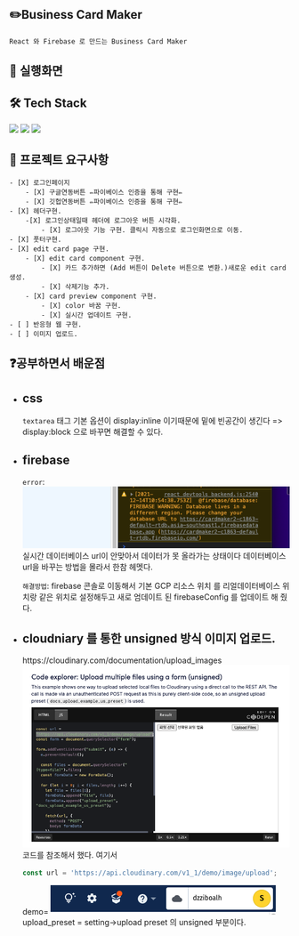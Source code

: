## ✏️Business Card Maker

    React 와 Firebase 로 만드는 Business Card Maker

## 🎯 실행화면

## 🛠 Tech Stack

<p>
    <img src="https://img.shields.io/badge/Node.js-339933?style=flat-square&logo=Node.js&logoColor=white"/>
    <img src="https://img.shields.io/badge/React-61DAFB?style=flat-square&logo=React&logoColor=white"/>
    <img src="https://img.shields.io/badge/Firebase-FFCB2B?style=flat-square&logo=Firebase&logoColor=white"/>
</p>

## 🎯 프로젝트 요구사항

    - [X] 로그인페이지
        - [X] 구글연동버튼 ✏️파이베이스 인증을 통해 구현✏️
        - [X] 깃헙연동버튼 ✏️파이베이스 인증을 통해 구현✏️
    - [X] 헤더구현.
        -[X] 로그인상태일때 헤더에 로그아웃 버튼 시각화.
            - [X] 로그아웃 기능 구현. 클릭시 자동으로 로그인화면으로 이동.
    - [X] 풋터구현.
    - [X] edit card page 구현.
        - [X] edit card component 구현.
            - [X] 카드 추가하면 (Add 버튼이 Delete 버튼으로 변환.)새로운 edit card 생성.
            - [X] 삭제기능 추가.
        - [X] card preview component 구현.
            - [X] color 바꿈 구현.
            - [X] 실시간 업데이트 구현.
    - [ ] 반응형 웹 구현.
    - [ ] 이미지 업로드.

## ❓공부하면서 배운점

- ## css
  `textarea` 태그 기본 옵션이 display:inline 이기때문에 밑에 빈공간이 생긴다 => display:block 으로 바꾸면 해결할 수 있다.
- ## firebase

  `error`:
  <img src='./public/fbError1.png'>
  실시간 데이터베이스 url이 안맞아서 데이터가 못 올라가는 상태이다 데이터베이스 url을 바꾸는 방법을 몰라서 한참 헤멧다.

  `해결방법`: firebase 콘솔로 이동해서 기본 GCP 리소스 위치 를 리얼데이터베이스 위치랑 같은 위치로 설정해두고 새로 엄데이트 된 firebaseConfig 를 업데이트 해 줬다.

- ## cloudniary 를 통한 unsigned 방식 이미지 업로드.

    <Link>https://cloudinary.com/documentation/upload_images<Link>
    <img src='./public/cloudinary1.png'>
    코드를 참조해서 했다.
    여기서

  ```javascript
  const url = 'https://api.cloudinary.com/v1_1/demo/image/upload';
  ```

  demo=
  <img src="./public/cloudinary2.png">
  upload_preset = setting->upload preset 의 unsigned 부분이다.
